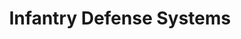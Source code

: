 ---
title: "Infantry Defense Systems"
url: /salt-lake-city/infantry-defense-systems/
shop: weapons
---